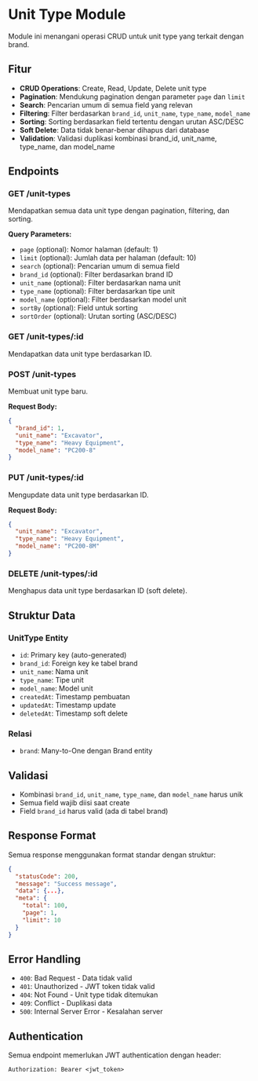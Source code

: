# Unit Type Module

Module ini menangani operasi CRUD untuk unit type yang terkait dengan brand.

## Fitur

- **CRUD Operations**: Create, Read, Update, Delete unit type
- **Pagination**: Mendukung pagination dengan parameter `page` dan `limit`
- **Search**: Pencarian umum di semua field yang relevan
- **Filtering**: Filter berdasarkan `brand_id`, `unit_name`, `type_name`, `model_name`
- **Sorting**: Sorting berdasarkan field tertentu dengan urutan ASC/DESC
- **Soft Delete**: Data tidak benar-benar dihapus dari database
- **Validation**: Validasi duplikasi kombinasi brand_id, unit_name, type_name, dan model_name

## Endpoints

### GET /unit-types
Mendapatkan semua data unit type dengan pagination, filtering, dan sorting.

**Query Parameters:**
- `page` (optional): Nomor halaman (default: 1)
- `limit` (optional): Jumlah data per halaman (default: 10)
- `search` (optional): Pencarian umum di semua field
- `brand_id` (optional): Filter berdasarkan brand ID
- `unit_name` (optional): Filter berdasarkan nama unit
- `type_name` (optional): Filter berdasarkan tipe unit
- `model_name` (optional): Filter berdasarkan model unit
- `sortBy` (optional): Field untuk sorting
- `sortOrder` (optional): Urutan sorting (ASC/DESC)

### GET /unit-types/:id
Mendapatkan data unit type berdasarkan ID.

### POST /unit-types
Membuat unit type baru.

**Request Body:**
```json
{
  "brand_id": 1,
  "unit_name": "Excavator",
  "type_name": "Heavy Equipment",
  "model_name": "PC200-8"
}
```

### PUT /unit-types/:id
Mengupdate data unit type berdasarkan ID.

**Request Body:**
```json
{
  "unit_name": "Excavator",
  "type_name": "Heavy Equipment",
  "model_name": "PC200-8M"
}
```

### DELETE /unit-types/:id
Menghapus data unit type berdasarkan ID (soft delete).

## Struktur Data

### UnitType Entity
- `id`: Primary key (auto-generated)
- `brand_id`: Foreign key ke tabel brand
- `unit_name`: Nama unit
- `type_name`: Tipe unit
- `model_name`: Model unit
- `createdAt`: Timestamp pembuatan
- `updatedAt`: Timestamp update
- `deletedAt`: Timestamp soft delete

### Relasi
- `brand`: Many-to-One dengan Brand entity

## Validasi

- Kombinasi `brand_id`, `unit_name`, `type_name`, dan `model_name` harus unik
- Semua field wajib diisi saat create
- Field `brand_id` harus valid (ada di tabel brand)

## Response Format

Semua response menggunakan format standar dengan struktur:
```json
{
  "statusCode": 200,
  "message": "Success message",
  "data": {...},
  "meta": {
    "total": 100,
    "page": 1,
    "limit": 10
  }
}
```

## Error Handling

- `400`: Bad Request - Data tidak valid
- `401`: Unauthorized - JWT token tidak valid
- `404`: Not Found - Unit type tidak ditemukan
- `409`: Conflict - Duplikasi data
- `500`: Internal Server Error - Kesalahan server

## Authentication

Semua endpoint memerlukan JWT authentication dengan header:
```
Authorization: Bearer <jwt_token>
```
